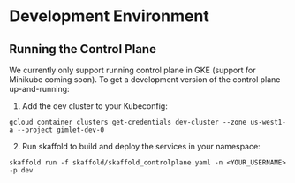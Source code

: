 # Development Environment

## Running the Control Plane

We currently only support running control plane in GKE (support for Minikube coming soon). To get a development version of the control plane up-and-running:

1. Add the dev cluster to your Kubeconfig:
```
gcloud container clusters get-credentials dev-cluster --zone us-west1-a --project gimlet-dev-0
```

2. Run skaffold to build and deploy the services in your namespace:
```
skaffold run -f skaffold/skaffold_controlplane.yaml -n <YOUR_USERNAME> -p dev
```
